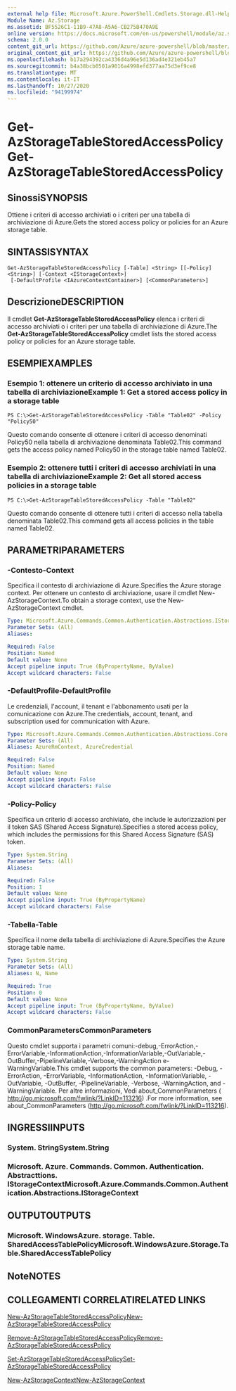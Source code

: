 ```yaml
---
external help file: Microsoft.Azure.PowerShell.Cmdlets.Storage.dll-Help.xml
Module Name: Az.Storage
ms.assetid: BF5526C1-11B9-47A8-A5A6-CB275B470A9E
online version: https://docs.microsoft.com/en-us/powershell/module/az.storage/get-azstoragetablestoredaccesspolicy
schema: 2.0.0
content_git_url: https://github.com/Azure/azure-powershell/blob/master/src/Storage/Storage.Management/help/Get-AzStorageTableStoredAccessPolicy.md
original_content_git_url: https://github.com/Azure/azure-powershell/blob/master/src/Storage/Storage.Management/help/Get-AzStorageTableStoredAccessPolicy.md
ms.openlocfilehash: b17a294392ca4336d4a96e5d136ad4e321eb45a7
ms.sourcegitcommit: b4a38bcb0501a9016a4998efd377aa75d3ef9ce8
ms.translationtype: MT
ms.contentlocale: it-IT
ms.lasthandoff: 10/27/2020
ms.locfileid: "94199974"
---
```

# <span data-ttu-id="c720e-101">Get-AzStorageTableStoredAccessPolicy</span><span class="sxs-lookup"><span data-stu-id="c720e-101">Get-AzStorageTableStoredAccessPolicy</span></span>

## <span data-ttu-id="c720e-102">Sinossi</span><span class="sxs-lookup"><span data-stu-id="c720e-102">SYNOPSIS</span></span>
<span data-ttu-id="c720e-103">Ottiene i criteri di accesso archiviati o i criteri per una tabella di archiviazione di Azure.</span><span class="sxs-lookup"><span data-stu-id="c720e-103">Gets the stored access policy or policies for an Azure storage table.</span></span>

## <span data-ttu-id="c720e-104">SINTASSI</span><span class="sxs-lookup"><span data-stu-id="c720e-104">SYNTAX</span></span>

```
Get-AzStorageTableStoredAccessPolicy [-Table] <String> [[-Policy] <String>] [-Context <IStorageContext>]
 [-DefaultProfile <IAzureContextContainer>] [<CommonParameters>]
```

## <span data-ttu-id="c720e-105">Descrizione</span><span class="sxs-lookup"><span data-stu-id="c720e-105">DESCRIPTION</span></span>
<span data-ttu-id="c720e-106">Il cmdlet **Get-AzStorageTableStoredAccessPolicy** elenca i criteri di accesso archiviati o i criteri per una tabella di archiviazione di Azure.</span><span class="sxs-lookup"><span data-stu-id="c720e-106">The **Get-AzStorageTableStoredAccessPolicy** cmdlet lists the stored access policy or policies for an Azure storage table.</span></span>

## <span data-ttu-id="c720e-107">ESEMPI</span><span class="sxs-lookup"><span data-stu-id="c720e-107">EXAMPLES</span></span>

### <span data-ttu-id="c720e-108">Esempio 1: ottenere un criterio di accesso archiviato in una tabella di archiviazione</span><span class="sxs-lookup"><span data-stu-id="c720e-108">Example 1: Get a stored access policy in a storage table</span></span>
```
PS C:\>Get-AzStorageTableStoredAccessPolicy -Table "Table02" -Policy "Policy50"
```

<span data-ttu-id="c720e-109">Questo comando consente di ottenere i criteri di accesso denominati Policy50 nella tabella di archiviazione denominata Table02.</span><span class="sxs-lookup"><span data-stu-id="c720e-109">This command gets the access policy named Policy50 in the storage table named Table02.</span></span>

### <span data-ttu-id="c720e-110">Esempio 2: ottenere tutti i criteri di accesso archiviati in una tabella di archiviazione</span><span class="sxs-lookup"><span data-stu-id="c720e-110">Example 2: Get all stored access policies in a storage table</span></span>
```
PS C:\>Get-AzStorageTableStoredAccessPolicy -Table "Table02"
```

<span data-ttu-id="c720e-111">Questo comando consente di ottenere tutti i criteri di accesso nella tabella denominata Table02.</span><span class="sxs-lookup"><span data-stu-id="c720e-111">This command gets all access policies in the table named Table02.</span></span>

## <span data-ttu-id="c720e-112">PARAMETRI</span><span class="sxs-lookup"><span data-stu-id="c720e-112">PARAMETERS</span></span>

### <span data-ttu-id="c720e-113">-Contesto</span><span class="sxs-lookup"><span data-stu-id="c720e-113">-Context</span></span>
<span data-ttu-id="c720e-114">Specifica il contesto di archiviazione di Azure.</span><span class="sxs-lookup"><span data-stu-id="c720e-114">Specifies the Azure storage context.</span></span>
<span data-ttu-id="c720e-115">Per ottenere un contesto di archiviazione, usare il cmdlet New-AzStorageContext.</span><span class="sxs-lookup"><span data-stu-id="c720e-115">To obtain a storage context, use the New-AzStorageContext cmdlet.</span></span>

```yaml
Type: Microsoft.Azure.Commands.Common.Authentication.Abstractions.IStorageContext
Parameter Sets: (All)
Aliases:

Required: False
Position: Named
Default value: None
Accept pipeline input: True (ByPropertyName, ByValue)
Accept wildcard characters: False
```

### <span data-ttu-id="c720e-116">-DefaultProfile</span><span class="sxs-lookup"><span data-stu-id="c720e-116">-DefaultProfile</span></span>
<span data-ttu-id="c720e-117">Le credenziali, l'account, il tenant e l'abbonamento usati per la comunicazione con Azure.</span><span class="sxs-lookup"><span data-stu-id="c720e-117">The credentials, account, tenant, and subscription used for communication with Azure.</span></span>

```yaml
Type: Microsoft.Azure.Commands.Common.Authentication.Abstractions.Core.IAzureContextContainer
Parameter Sets: (All)
Aliases: AzureRmContext, AzureCredential

Required: False
Position: Named
Default value: None
Accept pipeline input: False
Accept wildcard characters: False
```

### <span data-ttu-id="c720e-118">-Policy</span><span class="sxs-lookup"><span data-stu-id="c720e-118">-Policy</span></span>
<span data-ttu-id="c720e-119">Specifica un criterio di accesso archiviato, che include le autorizzazioni per il token SAS (Shared Access Signature).</span><span class="sxs-lookup"><span data-stu-id="c720e-119">Specifies a stored access policy, which includes the permissions for this Shared Access Signature (SAS) token.</span></span>

```yaml
Type: System.String
Parameter Sets: (All)
Aliases:

Required: False
Position: 1
Default value: None
Accept pipeline input: True (ByPropertyName)
Accept wildcard characters: False
```

### <span data-ttu-id="c720e-120">-Tabella</span><span class="sxs-lookup"><span data-stu-id="c720e-120">-Table</span></span>
<span data-ttu-id="c720e-121">Specifica il nome della tabella di archiviazione di Azure.</span><span class="sxs-lookup"><span data-stu-id="c720e-121">Specifies the Azure storage table name.</span></span>

```yaml
Type: System.String
Parameter Sets: (All)
Aliases: N, Name

Required: True
Position: 0
Default value: None
Accept pipeline input: True (ByPropertyName, ByValue)
Accept wildcard characters: False
```

### <span data-ttu-id="c720e-122">CommonParameters</span><span class="sxs-lookup"><span data-stu-id="c720e-122">CommonParameters</span></span>
<span data-ttu-id="c720e-123">Questo cmdlet supporta i parametri comuni:-debug,-ErrorAction,-ErrorVariable,-InformationAction,-InformationVariable,-OutVariable,-OutBuffer,-PipelineVariable,-Verbose,-WarningAction e-WarningVariable.</span><span class="sxs-lookup"><span data-stu-id="c720e-123">This cmdlet supports the common parameters: -Debug, -ErrorAction, -ErrorVariable, -InformationAction, -InformationVariable, -OutVariable, -OutBuffer, -PipelineVariable, -Verbose, -WarningAction, and -WarningVariable.</span></span> <span data-ttu-id="c720e-124">Per altre informazioni, Vedi about_CommonParameters ( http://go.microsoft.com/fwlink/?LinkID=113216) .</span><span class="sxs-lookup"><span data-stu-id="c720e-124">For more information, see about_CommonParameters (http://go.microsoft.com/fwlink/?LinkID=113216).</span></span>

## <span data-ttu-id="c720e-125">INGRESSI</span><span class="sxs-lookup"><span data-stu-id="c720e-125">INPUTS</span></span>

### <span data-ttu-id="c720e-126">System. String</span><span class="sxs-lookup"><span data-stu-id="c720e-126">System.String</span></span>

### <span data-ttu-id="c720e-127">Microsoft. Azure. Commands. Common. Authentication. Abstracttions. IStorageContext</span><span class="sxs-lookup"><span data-stu-id="c720e-127">Microsoft.Azure.Commands.Common.Authentication.Abstractions.IStorageContext</span></span>

## <span data-ttu-id="c720e-128">OUTPUT</span><span class="sxs-lookup"><span data-stu-id="c720e-128">OUTPUTS</span></span>

### <span data-ttu-id="c720e-129">Microsoft. WindowsAzure. storage. Table. SharedAccessTablePolicy</span><span class="sxs-lookup"><span data-stu-id="c720e-129">Microsoft.WindowsAzure.Storage.Table.SharedAccessTablePolicy</span></span>

## <span data-ttu-id="c720e-130">Note</span><span class="sxs-lookup"><span data-stu-id="c720e-130">NOTES</span></span>

## <span data-ttu-id="c720e-131">COLLEGAMENTI CORRELATI</span><span class="sxs-lookup"><span data-stu-id="c720e-131">RELATED LINKS</span></span>

[<span data-ttu-id="c720e-132">New-AzStorageTableStoredAccessPolicy</span><span class="sxs-lookup"><span data-stu-id="c720e-132">New-AzStorageTableStoredAccessPolicy</span></span>](./New-AzStorageTableStoredAccessPolicy.md)

[<span data-ttu-id="c720e-133">Remove-AzStorageTableStoredAccessPolicy</span><span class="sxs-lookup"><span data-stu-id="c720e-133">Remove-AzStorageTableStoredAccessPolicy</span></span>](./Remove-AzStorageTableStoredAccessPolicy.md)

[<span data-ttu-id="c720e-134">Set-AzStorageTableStoredAccessPolicy</span><span class="sxs-lookup"><span data-stu-id="c720e-134">Set-AzStorageTableStoredAccessPolicy</span></span>](./Set-AzStorageTableStoredAccessPolicy.md)

[<span data-ttu-id="c720e-135">New-AzStorageContext</span><span class="sxs-lookup"><span data-stu-id="c720e-135">New-AzStorageContext</span></span>](./New-AzStorageContext.md)


